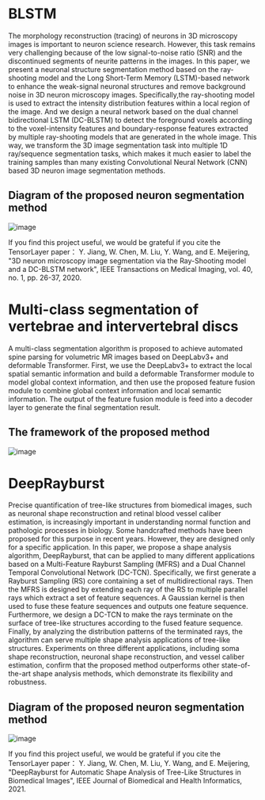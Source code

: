 # BLSTM

The morphology reconstruction (tracing) of neurons in 3D microscopy images is important to neuron science research. However, this task remains very challenging because of the low signal-to-noise ratio (SNR) and the discontinued segments of neurite patterns in the images. In this paper, we present a neuronal structure segmentation method based on the ray-shooting model and the Long Short-Term Memory (LSTM)-based network to enhance the weak-signal neuronal structures and remove background noise in 3D neuron microscopy images. Specifically,the ray-shooting model is used to extract the intensity distribution features within a local region of the image. And we design a neural network based on the dual channel bidirectional LSTM (DC-BLSTM) to detect the foreground voxels according to the voxel-intensity features and boundary-response features extracted by multiple ray-shooting models that are generated in the whole image. This way, we transform the 3D image segmentation task into multiple 1D ray/sequence segmentation tasks, which makes it much easier to label the training samples than many existing Convolutional Neural Network (CNN) based 3D neuron image segmentation methods.
## Diagram of the proposed neuron segmentation method
![image](https://user-images.githubusercontent.com/44941820/139392323-b20ff58c-12b1-4cfa-a684-67c60dd79c59.png)

If you find this project useful, we would be grateful if you cite the TensorLayer paper：
Y. Jiang, W. Chen, M. Liu, Y. Wang, and E. Meijering, "3D neuron microscopy image segmentation via the Ray-Shooting model and a DC-BLSTM network", IEEE Transactions on Medical Imaging, vol. 40, no. 1, pp. 26-37, 2020.


# Multi-class segmentation of vertebrae and intervertebral discs

  A multi-class segmentation algorithm is proposed to achieve automated spine parsing for volumetric MR images based on DeepLabv3+ and deformable Transformer. First, we use the DeepLabv3+ to extract the local spatial semantic information and build a deformable Transformer module to model global context information, and then use the proposed feature fusion module to combine global context information and local semantic information. The output of the feature fusion module is feed into a decoder layer to generate the final segmentation result.
## The framework of the proposed method
![image](https://user-images.githubusercontent.com/44941820/139396755-9febb8f4-0315-446b-a0da-0d21b1515091.png)


# DeepRayburst
Precise quantification of tree-like structures from biomedical images, such as neuronal shape reconstruction and retinal blood vessel caliber estimation, is increasingly important in understanding normal function and pathologic processes in biology. Some handcrafted methods have been proposed for this purpose in recent years. However, they are designed only for a specific application. In this paper, we propose a shape analysis algorithm, DeepRayburst, that can be applied to many different applications based on a Multi-Feature Rayburst Sampling (MFRS) and a Dual Channel Temporal Convolutional Network (DC-TCN). Specifically, we first generate a Rayburst Sampling (RS) core containing a set of multidirectional rays. Then the MFRS is designed by extending each ray of the RS to multiple parallel rays which extract a set of feature sequences. A Gaussian kernel is then used to fuse these feature sequences and outputs one feature sequence. Furthermore, we design a DC-TCN to make the rays terminate on the surface of tree-like structures according to the fused feature sequence. Finally, by analyzing the distribution patterns of the terminated rays, the algorithm can serve multiple shape analysis applications of tree-like structures. Experiments on three different applications, including soma shape reconstruction, neuronal shape reconstruction, and vessel caliber estimation, confirm that the proposed method outperforms other state-of-the-art shape analysis methods, which demonstrate its flexibility and robustness.
## Diagram of the proposed neuron segmentation method
![image](https://user-images.githubusercontent.com/44941820/158510671-fba50f5d-4a24-43a6-8ceb-6b975d226cac.png)

If you find this project useful, we would be grateful if you cite the TensorLayer paper：
Y. Jiang, W. Chen, M. Liu, Y. Wang, and E. Meijering, "DeepRayburst for Automatic Shape Analysis of Tree-Like Structures in Biomedical Images",  IEEE Journal of Biomedical and Health Informatics, 2021.
